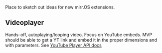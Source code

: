 Place to sketch out ideas for new mirr.OS extensions.


## Videoplayer
Hands-off, autoplaying/looping video. Focus on YouTube embeds. MVP should be able to get a YT link and embed it in the proper dimensions and with parameters. See [YouTube Player API docs](https://developers.google.com/youtube/player_parameters?hl=en)